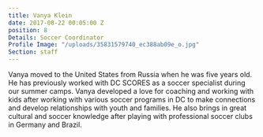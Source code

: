 ```yaml
---
title: Vanya Klein
date: 2017-08-22 00:05:00 Z
position: 8
Details: Soccer Coordinator
Profile Image: "/uploads/35831579740_ec388ab09e_o.jpg"
Section: staff
---
```


Vanya moved to the United States from Russia when he was five years old. He has previously worked with DC SCORES as a soccer specialist during our summer camps. Vanya developed a love for coaching and working with kids after working with various soccer programs in DC to make connections and develop relationships with youth and families. He also brings in great cultural and soccer knowledge after playing with professional soccer clubs in Germany and Brazil. 